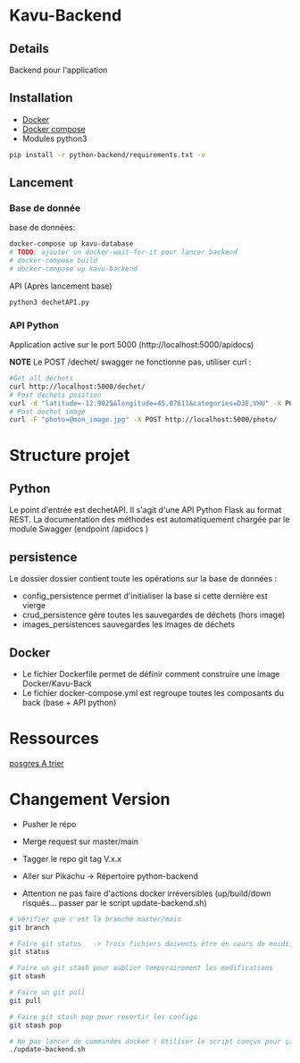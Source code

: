 # Kavu-Backend

## Details
Backend pour l'application

## Installation
* [Docker](https://docs.docker.com/engine/install/)
* [Docker compose](https://docs.docker.com/compose/install/)
* Modules python3
```bash
pip install -r python-backend/requirements.txt -v
```
## Lancement
### Base de donnée
base de données:
```bash
docker-compose up kavu-database
# TODO: ajouter un docker-wait-for-it pour lancer backend
# docker-compose build
# docker-compose up kavu-backend
```
API (Après lancement base)
```bash
python3 dechetAPI.py
```
### API Python

Application active sur le port 5000 (http://localhost:5000/apidocs)

**NOTE** Le POST /dechet/ swagger ne fonctionne pas, utiliser curl :
```bash
#Get all dechets
curl http://localhost:5000/dechet/
# Post dechets position
curl -d "latitude=-12.9025&longitude=45.07611&categories=D3E,VHU" -X POST "http://localhost:5000/dechet/"
# Post dechet image
curl -F "photo=@mon_image.jpg" -X POST http://localhost:5000/photo/
```

# Structure projet

## Python
Le point d'entrée est dechetAPI. Il s'agit d'une API Python Flask au format REST. La documentation des méthodes est automatiquement chargée par le module Swagger (endpoint /apidocs )

## persistence
Le dossier dossier contient toute les opérations sur la base de données :
* config_persistence permet d'initialiser la base si cette dernière est vierge
* crud_persistence gère toutes les sauvegardes de déchets (hors image)
* images_persistences sauvegardes les images de déchets

## Docker
* Le fichier Dockerfile permet de définir comment construire une image Docker/Kavu-Back
* Le fichier docker-compose.yml est regroupe toutes les composants du back (base + API python)


# Ressources
[posgres A trier](https://www.postgresqltutorial.com/postgresql-python/connect/)

# Changement Version
* Pusher le répo
* Merge request sur master/main

* Tagger le repo git tag V.x.x
* Aller sur Pikachu -> Répertoire python-backend
* Attention ne pas faire d'actions docker irréversibles (up/build/down risqués... passer par le script update-backend.sh)
```sh 
# Vérifier que c'est la branche master/main
git branch

# Faire git status   -> Trois fichiers doivents être en cours de moidifications (vert ou rouge) : docker-compose.yml,  persistence/docker_database.ini et update-backend.sh
git status

# Faire un git stash pour oublier temporairement les modifications
git stash

# Faire un git pull
git pull

# Faire git stash pop pour resortir les configs
git stash pop

# Ne pas lancer de commandes docker ! Utiliser le script conçus pour ça :
./update-backend.sh
```
